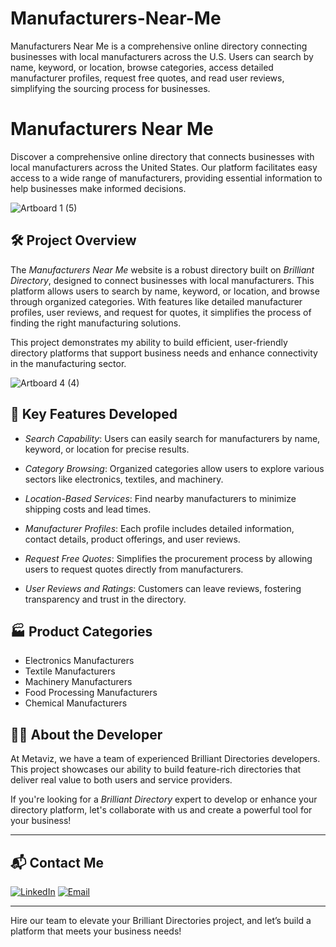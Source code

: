 # Manufacturers-Near-Me
Manufacturers Near Me is a comprehensive online directory connecting businesses with local manufacturers across the U.S. Users can search by name, keyword, or location, browse categories, access detailed manufacturer profiles, request free quotes, and read user reviews, simplifying the sourcing process for businesses.
# Manufacturers Near Me
Discover a comprehensive online directory that connects businesses with local manufacturers across the United States. Our platform facilitates easy access to a wide range of manufacturers, providing essential information to help businesses make informed decisions.

![Artboard 1 (5)](https://github.com/user-attachments/assets/2eb19d9b-821e-47af-99ba-963f7d76f150)

## 🛠 Project Overview

The *Manufacturers Near Me* website is a robust directory built on *Brilliant Directory*, designed to connect businesses with local manufacturers. This platform allows users to search by name, keyword, or location, and browse through organized categories. With features like detailed manufacturer profiles, user reviews, and request for quotes, it simplifies the process of finding the right manufacturing solutions.

This project demonstrates my ability to build efficient, user-friendly directory platforms that support business needs and enhance connectivity in the manufacturing sector.

![Artboard 4 (4)](https://github.com/user-attachments/assets/10c78ba6-a416-4787-8192-962a83c91e19)

## 🚀 Key Features Developed

- *Search Capability*: Users can easily search for manufacturers by name, keyword, or location for precise results.

- *Category Browsing*: Organized categories allow users to explore various sectors like electronics, textiles, and machinery.

- *Location-Based Services*: Find nearby manufacturers to minimize shipping costs and lead times.

- *Manufacturer Profiles*: Each profile includes detailed information, contact details, product offerings, and user reviews.

- *Request Free Quotes*: Simplifies the procurement process by allowing users to request quotes directly from manufacturers.

- *User Reviews and Ratings*: Customers can leave reviews, fostering transparency and trust in the directory.

## 🏭 Product Categories

- Electronics Manufacturers
- Textile Manufacturers
- Machinery Manufacturers
- Food Processing Manufacturers
- Chemical Manufacturers

## 👨‍💻 About the Developer

At Metaviz, we have a team of experienced Brilliant Directories developers. This project showcases our ability to build feature-rich directories that deliver real value to both users and service providers.

If you're looking for a *Brilliant Directory* expert to develop or enhance your directory platform, let's collaborate with us and create a powerful tool for your business!

---

## 📬 Contact Me

[![LinkedIn](https://img.shields.io/badge/LinkedIn-Connect-blue?style=for-the-badge&logo=linkedin)](https://www.linkedin.com/in/sajid-jameel-721256178/)
[![Email](https://img.shields.io/badge/Email-Contact%20Me-orange?style=for-the-badge&logo=gmail)](mailto:sajidjamil.met@gmail.com)

---

Hire our team to elevate your Brilliant Directories project, and let’s build a platform that meets your business needs!
